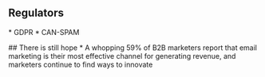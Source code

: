 ## Regulators

<span class="fragment">* GDPR</span>
<span class="fragment">* CAN-SPAM</span>

<span class="fragment">## There is still hope</span>
<span class="fragment">* A whopping 59% of B2B marketers report that email marketing is their most effective channel for generating revenue, and marketers continue to find ways to innovate
</span>
